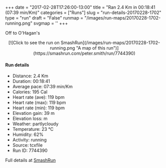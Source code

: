 +++
date = "2017-02-28T17:26:00-13:00"
title = "Ran 2.4 Km in 00:18:41 (07:39 min/Km)"
categories = ["Runs"]
slug = "run-details-20170228-1702"
type = "run"
draft = "False"
runmap = "/images/run-maps/20170228-1702-running.png"
svgmap = '<polyline points="47 100, 50 97, 51 96, 51 93, 53 90, 54 89, 52 87, 54 85, 55 82, 53 81, 52 81, 50 79, 49 79, 49 78, 49 78, 49 79, 48 78, 46 77, 45 75, 44 74, 44 70, 43 68, 44 68, 43 66, 42 64, 42 60, 40 58, 41 56, 42 56, 43 54, 43 53, 45 50, 46 50, 47 47, 47 46, 43 44, 42 44, 42 43, 44 44, 45 43, 45 38, 44 36, 46 32, 46 31, 46 29, 47 27, 49 24, 53 20, 52 18, 54 15, 55 13, 54 12, 54 12, 56 10, 56 7, 58 5, 59 1, 60 0">'
+++

Off to O'Hagan's

<!--more-->

<center>
[![Click to see the run on SmashRun](/images/run-maps/20170228-1702-running.png "A map of this run")](https://smashrun.com/peter.smith/run/7744390)
</center>

#### Run details

* Distance: 2.4 Km
* Duration: 00:18:41
* Average pace: 07:39 min/Km
* Calories: 195 Cal
* Heart rate (ave): 119 bpm
* Heart rate (max): 119 bpm
* Heart rate (min): 119 bpm
* Elevation gain: 39 m
* Elevation loss:  m
* Weather: partlycloudy
* Temperature: 23 &deg;C
* Humidity: 62%
* Activity: running
* Source: tcxfile
* Run ID: 7744390

Full details at [SmashRun](https://smashrun.com/peter.smith/run/7744390)